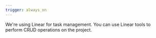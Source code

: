 ```yaml
---
trigger: always_on
---
```


We're using Linear for task management. You can use Linear tools to perform CRUD operations on the project.